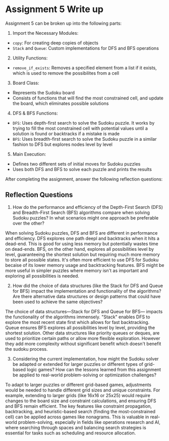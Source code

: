 # Assignment 5 Write up

Assignment 5 can be broken up into the following parts:
1. Import the Necessary Modules:
- `copy`: For creating deep copies of objects
- `Stack` and `Queue`: Custom implementations for DFS and BFS operations
2. Utility Functions: 
- `remove_if_exists`: Removes a specified element from a list if it exists, which is used to remove the possibilites from a cell
3. Board Class:
- Represents the Sudoku board
- Consists of functions that will find the most constrained cell, and update the board, which eliminates possible solutions
4. DFS & BFS Functions:
- `DFS`: Uses depth-first search to solve the Sudoku puzzle. It works by trying to fill the most constrained cell with potential values until a solution is found or backtracks if a mistake is made
- `BFS`: Uses breadth-first search to solve the Sudoku puzzle in a similar fashion to DFS but explores nodes level by level
5. Main Execution:
- Defines two different sets of initial moves for Sudoku puzzles
- Uses both DFS and BFS to solve each puzzle and prints the results


After completing the assignment, answer the following reflection questions:

## Reflection Questions

1. How do the performance and efficiency of the Depth-First Search (DFS) and Breadth-First Search (BFS) algorithms compare when solving Sudoku puzzles? In what scenarios might one approach be preferable over the other?

When solving Sudoku puzzles, DFS and BFS are different in performance and efficiency. DFS explores one path deepl and backtracks when it hits a dead-end. This is good for using less memory but potentially wastes time on dead-ends. BFS, on the other hand, explores all possibilities level by level, guaranteeing the shortest solution but requiring much more memory to store all possible states. It's often more efficient to use DFS for Sudoku becaise of its lower memory usage and backtracking features. BFS might be more useful in simpler puzzles where memory isn't as important and exploring all possibilities is needed.

2. How did the choice of data structures (like the Stack for DFS and Queue for BFS) impact the implementation and functionality of the algorithms? Are there alternative data structures or design patterns that could have been used to achieve the same objectives?

The choice of data structures—Stack for DFS and Queue for BFS— impacts the functionality of the algorithms immensely. "Stack" enables DFS to explore the most recent state first which allows for fast backtracking. Queue ensures BFS explores all possibilities level by level, providing the shortest solution. Other data structures like priority queues or deques, are used to prioritize certain paths or allow more flexible exploration. However they add more complexity without significant benefit which doesn't benefit the sudoku process.

3. Considering the current implementation, how might the Sudoku solver be adapted or extended for larger puzzles or different types of grid-based logic games? How can the lessons learned from this assignment be applied to real-world problem-solving or optimization challenges?

To adapt to larger puzzles or different grid-based games, adjustments would be needed to handle different grid sizes and unique constraints. For example, extending to larger grids (like 16x16 or 25x25) would require changes to the board size and constraint calculations, and ensuring DFS and BFS remain efficient. The key features like constraint propagation, backtracking, and heuristic-based search (finding the most-constrained cell) can be applied across games like nonagrams. This is valuable in real-world problem-solving, especially in fields like operations research and AI, where searching through spaces and balancing search strategies is essential for tasks such as scheduling and resource allocation.